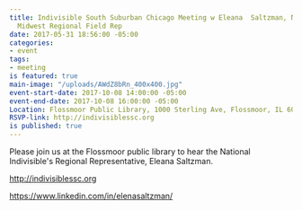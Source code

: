 ```yaml
---
title: Indivisible South Suburban Chicago Meeting w Eleana  Saltzman, National Indivisible's
  Midwest Regional Field Rep
date: 2017-05-31 18:56:00 -05:00
categories:
- event
tags:
- meeting
is featured: true
main-image: "/uploads/AWdZ8bRn_400x400.jpg"
event-start-date: 2017-10-08 14:00:00 -05:00
event-end-date: 2017-10-08 16:00:00 -05:00
Location: Flossmoor Public Library, 1000 Sterling Ave, Flossmoor, IL 60422, USA
RSVP-link: http://indivisiblessc.org
is published: true
---
```


Please join us at the Flossmoor public library to hear the National Indivisible's Regional Representative, Eleana Saltzman. 

http://indivisiblessc.org

https://www.linkedin.com/in/elenasaltzman/ 